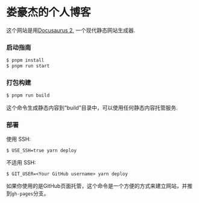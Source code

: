 # 娄豪杰的个人博客

这个网站是用[Docusaurus 2](https://docusaurus.io/), 一个现代静态网站生成器.

### 启动指南

```bash
$ pnpm install
$ pnpm run start
```

### 打包构建

```bash
$ pnpm run build
```

这个命令生成静态内容到“build”目录中，可以使用任何静态内容托管服务.

### 部署

使用 SSH:

```
$ USE_SSH=true yarn deploy
```

不适用 SSH:

```
$ GIT_USER=<Your GitHub username> yarn deploy
```

如果你使用的是GitHub页面托管，这个命令是一个方便的方式来建立网站，并推到`gh-pages`分支。 
